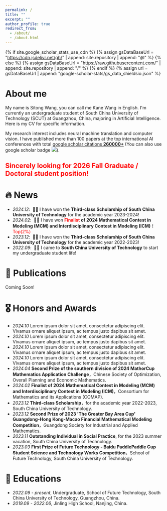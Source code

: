 ```yaml
---
permalink: /
title: ""
excerpt: ""
author_profile: true
redirect_from: 
  - /about/
  - /about.html
---
```


{% if site.google_scholar_stats_use_cdn %}
{% assign gsDataBaseUrl = "https://cdn.jsdelivr.net/gh/" | append: site.repository | append: "@" %}
{% else %}
{% assign gsDataBaseUrl = "https://raw.githubusercontent.com/" | append: site.repository | append: "/" %}
{% endif %}
{% assign url = gsDataBaseUrl | append: "google-scholar-stats/gs_data_shieldsio.json" %}

<span class='anchor' id='about-me'></span>

# About me

My name is Sitong Wang, you can call me Kane Wang in English. I'm currently an undergraduate student of South China University of Technology (SCUT) at Guangzhou, China, majoring in Artificial Intelligence. Here is my CV for specific information.

My research interest includes neural machine translation and computer vision. I have published more than 100 papers at the top international AI conferences with total <a href='https://scholar.google.com/citations?user=DhtAFkwAAAAJ'>google scholar citations <strong><span id='total_cit'>260000+</span></strong></a> (You can also use google scholar badge <a href='https://scholar.google.com/citations?user=DhtAFkwAAAAJ'><img src="https://img.shields.io/endpoint?url={{ url | url_encode }}&logo=Google%20Scholar&labelColor=f6f6f6&color=9cf&style=flat&label=citations"></a>).

## <span style="color: red;">Sincerely looking for 2026 Fall Graduate / Doctoral student position!</span>

# 🔥 News
- *2024.12*: &nbsp;🎉🎉 I have won the **Third-class Scholarship of South China University of Technology** for the academic year 2023-2024!
- *2024.02*: &nbsp;🎉🎉 I have won **<span style="color: red;">Finalist</span> of 2024 Mathematical Contest in Modeling (MCM) and Interdisciplinary Contest in Modeling (ICM)**！<span style="color: red;">Top(2%)</span>
- *2023.12*: &nbsp;🎉🎉 I have won the **Third-class Scholarship of South China University of Technology** for the academic year 2022-2023!
- *2022.09*: &nbsp;🎉🎉 I came to **South China University of Technology** to start my undergraduate student life! 

# 📝 Publications 

Coming Soon!

<!--
<div class='paper-box'><div class='paper-box-image'><div><div class="badge">CVPR 2016</div><img src='images/500x300.png' alt="sym" width="100%"></div></div>
<div class='paper-box-text' markdown="1">

[Deep Residual Learning for Image Recognition](https://openaccess.thecvf.com/content_cvpr_2016/papers/He_Deep_Residual_Learning_CVPR_2016_paper.pdf)

**Kaiming He**, Xiangyu Zhang, Shaoqing Ren, Jian Sun

[**Project**](https://scholar.google.com/citations?view_op=view_citation&hl=zh-CN&user=DhtAFkwAAAAJ&citation_for_view=DhtAFkwAAAAJ:ALROH1vI_8AC) <strong><span class='show_paper_citations' data='DhtAFkwAAAAJ:ALROH1vI_8AC'></span></strong>
- Lorem ipsum dolor sit amet, consectetur adipiscing elit. Vivamus ornare aliquet ipsum, ac tempus justo dapibus sit amet. 
</div>
</div>

- [Lorem ipsum dolor sit amet, consectetur adipiscing elit. Vivamus ornare aliquet ipsum, ac tempus justo dapibus sit amet](https://github.com), A, B, C, **CVPR 2020**
-->


# 🎖 Honors and Awards
- *2024.10* Lorem ipsum dolor sit amet, consectetur adipiscing elit. Vivamus ornare aliquet ipsum, ac tempus justo dapibus sit amet.
- *2024.10* Lorem ipsum dolor sit amet, consectetur adipiscing elit. Vivamus ornare aliquet ipsum, ac tempus justo dapibus sit amet.
- *2024.10* Lorem ipsum dolor sit amet, consectetur adipiscing elit. Vivamus ornare aliquet ipsum, ac tempus justo dapibus sit amet.
- *2024.10* Lorem ipsum dolor sit amet, consectetur adipiscing elit. Vivamus ornare aliquet ipsum, ac tempus justo dapibus sit amet.
- *2024.04* **Second Prize of the southern division of 2024 MathorCup Mathematics Application Challenge**，Chinese Society of Optimization, Overall Planning and Economic Mathematics.
- *2024.02* **Finalist of 2024 Mathematical Contest in Modeling (MCM) and Interdisciplinary Contest in Modeling (ICM)**，Consortium for Mathematics and its Applications (COMAP).
- *2023.12* **Third-class Scholarship**，for the academic year 2022-2023, South China University of Technology.
- *2023.12* **Second Prize of 2023 'The Greater Bay Area Cup' Guangdong-Hong Kong-Macao Financial Mathematical Modeling Competition**，Guangdong Society for Industrial and Applied Mathematics. 
- *2023.11* **Outstanding Individual in Social Practice**, for the 2023 summer vacation, South China University of Technology.
- *2023.03* **First Prize of Future Technology - Baidu PaddlePaddle Cup Student Science and Technology Works Competition**，School of Future Technology, South China University of Technology.

# 📖 Educations
- *2022.09 - present*, Undergraduate, School of Future Technology, South China University of Technology, Guangzhou, China. 
- *2019.09 - 2022.06*, Jinling High School, Nanjing, China. 

<!--
# 💬 Invited Talks
- *2021.06*, Lorem ipsum dolor sit amet, consectetur adipiscing elit. Vivamus ornare aliquet ipsum, ac tempus justo dapibus sit amet. 
- *2021.03*, Lorem ipsum dolor sit amet, consectetur adipiscing elit. Vivamus ornare aliquet ipsum, ac tempus justo dapibus sit amet.  \| [\[video\]](https://github.com/)
-->

<!--
# 💻 Internships
- *2019.05 - 2020.02*, [Lorem](https://github.com/), China.
-->

